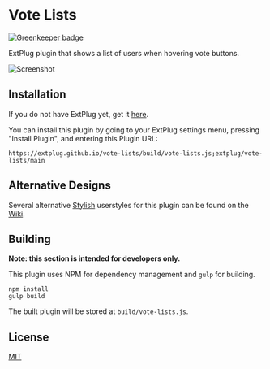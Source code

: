 Vote Lists
==========

[![Greenkeeper badge](https://badges.greenkeeper.io/extplug/vote-lists.svg)](https://greenkeeper.io/)

ExtPlug plugin that shows a list of users when hovering vote buttons.

![Screenshot](http://i.imgur.com/AFN6LOs.png)

## Installation

If you do not have ExtPlug yet, get it [here](https://extplug.github.io).

You can install this plugin by going to your ExtPlug settings menu, pressing
"Install Plugin", and entering this Plugin URL:

```
https://extplug.github.io/vote-lists/build/vote-lists.js;extplug/vote-lists/main
```

## Alternative Designs

Several alternative [Stylish](https://userstyles.org/) userstyles for this
plugin can be found on the [Wiki](https://github.com/ExtPlug/vote-lists/wiki/Alternative-Designs).

## Building

**Note: this section is intended for developers only.**

This plugin uses NPM for dependency management and `gulp` for building.

```
npm install
gulp build
```

The built plugin will be stored at `build/vote-lists.js`.

## License

[MIT](./LICENSE)
